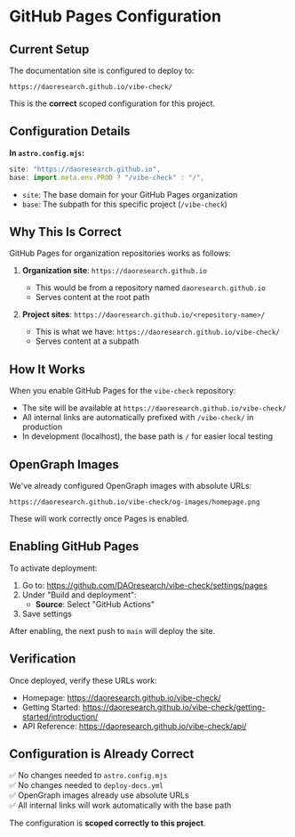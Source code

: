 # GitHub Pages Configuration

## Current Setup

The documentation site is configured to deploy to:
```
https://daoresearch.github.io/vibe-check/
```

This is the **correct** scoped configuration for this project.

## Configuration Details

**In `astro.config.mjs`:**
```javascript
site: "https://daoresearch.github.io",
base: import.meta.env.PROD ? "/vibe-check" : "/",
```

- `site`: The base domain for your GitHub Pages organization
- `base`: The subpath for this specific project (`/vibe-check`)

## Why This Is Correct

GitHub Pages for organization repositories works as follows:

1. **Organization site**: `https://daoresearch.github.io`
   - This would be from a repository named `daoresearch.github.io`
   - Serves content at the root path

2. **Project sites**: `https://daoresearch.github.io/<repository-name>/`
   - This is what we have: `https://daoresearch.github.io/vibe-check/`
   - Serves content at a subpath

## How It Works

When you enable GitHub Pages for the `vibe-check` repository:

- The site will be available at `https://daoresearch.github.io/vibe-check/`
- All internal links are automatically prefixed with `/vibe-check/` in production
- In development (localhost), the base path is `/` for easier local testing

## OpenGraph Images

We've already configured OpenGraph images with absolute URLs:
```
https://daoresearch.github.io/vibe-check/og-images/homepage.png
```

These will work correctly once Pages is enabled.

## Enabling GitHub Pages

To activate deployment:

1. Go to: https://github.com/DAOresearch/vibe-check/settings/pages
2. Under "Build and deployment":
   - **Source**: Select "GitHub Actions"
3. Save settings

After enabling, the next push to `main` will deploy the site.

## Verification

Once deployed, verify these URLs work:
- Homepage: https://daoresearch.github.io/vibe-check/
- Getting Started: https://daoresearch.github.io/vibe-check/getting-started/introduction/
- API Reference: https://daoresearch.github.io/vibe-check/api/

## Configuration is Already Correct

✅ No changes needed to `astro.config.mjs`  
✅ No changes needed to `deploy-docs.yml`  
✅ OpenGraph images already use absolute URLs  
✅ All internal links will work automatically with the base path

The configuration is **scoped correctly to this project**.
